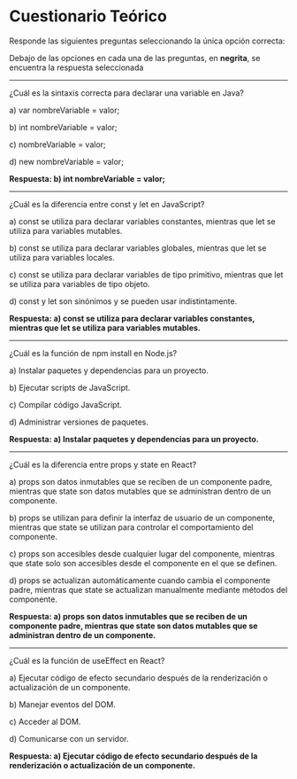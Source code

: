 # Cuestionario Teórico

Responde las siguientes preguntas seleccionando la única opción correcta:

Debajo de las opciones en cada una de las preguntas, en **negrita**, se encuentra la respuesta seleccionada

---

¿Cuál es la sintaxis correcta para declarar una variable en Java?

a) var nombreVariable = valor;

b) int nombreVariable = valor;

c) nombreVariable = valor;

d) new nombreVariable = valor;

**Respuesta: b) int nombreVariable = valor;**

---

¿Cuál es la diferencia entre const y let en JavaScript?

a) const se utiliza para declarar variables constantes, mientras que let se utiliza para variables mutables.

b) const se utiliza para declarar variables globales, mientras que let se utiliza para variables locales.

c) const se utiliza para declarar variables de tipo primitivo, mientras que let se utiliza para variables de tipo objeto.

d) const y let son sinónimos y se pueden usar indistintamente.

**Respuesta: a) const se utiliza para declarar variables constantes, mientras que let se utiliza para variables mutables.**

---

¿Cuál es la función de npm install en Node.js?

a) Instalar paquetes y dependencias para un proyecto.

b) Ejecutar scripts de JavaScript.

c) Compilar código JavaScript.

d) Administrar versiones de paquetes.

**Respuesta: a) Instalar paquetes y dependencias para un proyecto.**

---

¿Cuál es la diferencia entre props y state en React?

a) props son datos inmutables que se reciben de un componente padre, mientras que state son datos mutables que se administran dentro de un componente.

b) props se utilizan para definir la interfaz de usuario de un componente, mientras que state se utilizan para controlar el comportamiento del componente.

c) props son accesibles desde cualquier lugar del componente, mientras que state solo son accesibles desde el componente en el que se definen.

d) props se actualizan automáticamente cuando cambia el componente padre, mientras que state se actualizan manualmente mediante métodos del componente.

**Respuesta: a) props son datos inmutables que se reciben de un componente padre, mientras que state son datos mutables que se administran dentro de un componente.**

---

¿Cuál es la función de useEffect en React?

a) Ejecutar código de efecto secundario después de la renderización o actualización de un componente.

b) Manejar eventos del DOM.

c) Acceder al DOM.

d) Comunicarse con un servidor.

**Respuesta: a) Ejecutar código de efecto secundario después de la renderización o actualización de un componente.**